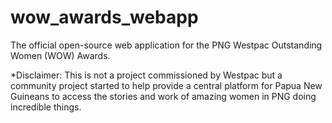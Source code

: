 # wow_awards_webapp

The official open-source web application for the PNG Westpac Outstanding Women (WOW) Awards.

\*Disclaimer: This is not a project commissioned by Westpac but a community project started to help provide a central platform for Papua New Guineans to access the stories and work of amazing women in PNG doing incredible things.

